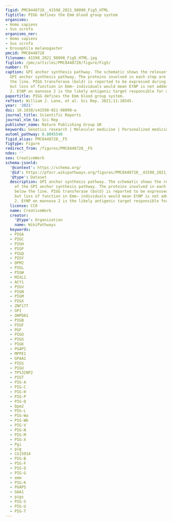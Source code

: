 ```yaml
---
figid: PMC8448728__41598_2021_98090_Fig5_HTML
figtitle: PIGG defines the Emm blood group system
organisms:
- Homo sapiens
- Sus scrofa
organisms_ner:
- Homo sapiens
- Sus scrofa
- Drosophila melanogaster
pmcid: PMC8448728
filename: 41598_2021_98090_Fig5_HTML.jpg
figlink: /pmc/articles/PMC8448728/figure/Fig5/
number: F5
caption: GPI anchor synthesis pathway. The schematic shows the relevant part of the
  GPI anchor synthesis pathway. The proteins involved in each step are indicated below
  the line. PIGG transferase (bold) is reported to be expressed during erythropoiesis,
  but loss of function in Emm− individuals would mean EtNP is not added to mannose
  2. EtNP on mannose 2 is the likely antigenic target responsible for anti-Emm.
papertitle: PIGG defines the Emm blood group system.
reftext: William J. Lane, et al. Sci Rep. 2021;11:18545.
year: '2021'
doi: 10.1038/s41598-021-98090-w
journal_title: Scientific Reports
journal_nlm_ta: Sci Rep
publisher_name: Nature Publishing Group UK
keywords: Genetics research | Molecular medicine | Personalized medicine | Erythropoiesis
automl_pathway: 0.8045548
figid_alias: PMC8448728__F5
figtype: Figure
redirect_from: /figures/PMC8448728__F5
ndex: ''
seo: CreativeWork
schema-jsonld:
  '@context': https://schema.org/
  '@id': https://pfocr.wikipathways.org/figures/PMC8448728__41598_2021_98090_Fig5_HTML.html
  '@type': Dataset
  description: GPI anchor synthesis pathway. The schematic shows the relevant part
    of the GPI anchor synthesis pathway. The proteins involved in each step are indicated
    below the line. PIGG transferase (bold) is reported to be expressed during erythropoiesis,
    but loss of function in Emm− individuals would mean EtNP is not added to mannose
    2. EtNP on mannose 2 is the likely antigenic target responsible for anti-Emm.
  license: CC0
  name: CreativeWork
  creator:
    '@type': Organization
    name: WikiPathways
  keywords:
  - PIGA
  - PIGC
  - PIGH
  - PIGP
  - PIGQ
  - PIGY
  - DPM2
  - PIGL
  - PIGW
  - MIXL1
  - ACY1
  - PIGV
  - PIGN
  - PIGM
  - PIGX
  - ZNF177
  - GPI
  - GNPDA1
  - PIGB
  - PIGF
  - PGF
  - PIGO
  - PIGG
  - PIGK
  - PGAP1
  - MPPE1
  - GPAA1
  - PIGS
  - PIGU
  - TP53INP2
  - PIGT
  - PIG-A
  - PIG-C
  - PIG-H
  - PIG-P
  - PIG-Q
  - Dpm2
  - PIG-L
  - PIG-Wa
  - PIG-Wb
  - PIG-V
  - PIG-N
  - PIG-M
  - PIG-X
  - Pgi
  - pig
  - CG15914
  - PIG-B
  - PIG-F
  - PIG-O
  - PIG-G
  - emm
  - PIG-K
  - PGAP5
  - GAA1
  - pigs
  - PIG-S
  - PIG-U
  - PIG-T
---
```

